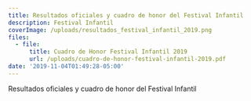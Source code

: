 ```yaml
---
title: Resultados oficiales y cuadro de honor del Festival Infantil
description: Festival Infantil
coverImage: /uploads/resultados_festival_infantil_2019.png
files:
  - file:
      title: Cuadro de Honor Festival Infantil 2019
      url: /uploads/cuadro-de-honor-festival-infantil-2019.pdf
date: '2019-11-04T01:49:28-05:00'
---
```

Resultados oficiales y cuadro de honor del Festival Infantil
